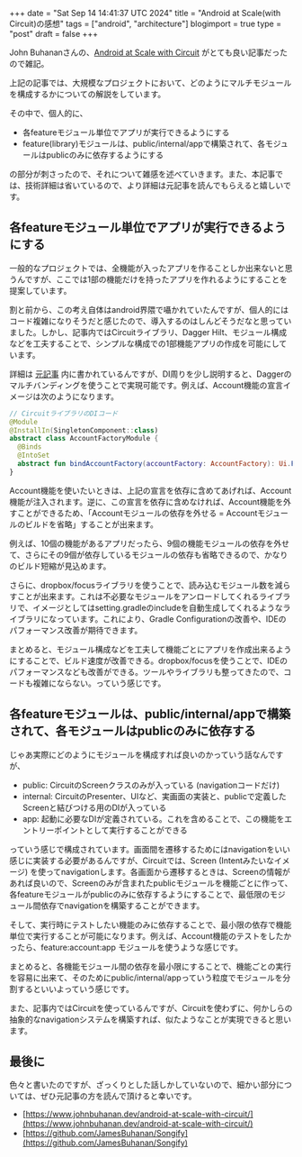 +++
date = "Sat Sep 14 14:41:37 UTC 2024"
title = "Android at Scale(with Circuit)の感想"
tags = ["android", "architecture"]
blogimport = true
type = "post"
draft = false
+++

John Buhananさんの、[Android at Scale with Circuit](https://www.johnbuhanan.dev/android-at-scale-with-circuit/) がとても良い記事だったので雑記。 

上記の記事では、大規模なプロジェクトにおいて、どのようにマルチモジュールを構成するかについての解説をしています。

その中で、個人的に、

- 各featureモジュール単位でアプリが実行できるようにする
- feature(library)モジュールは、public/internal/appで構築されて、各モジュールはpublicのみに依存するようにする

の部分が刺さったので、それについて雑感を述べていきます。また、本記事では、技術詳細は省いているので、より詳細は元記事を読んでもらえると嬉しいです。

## 各featureモジュール単位でアプリが実行できるようにする

一般的なプロジェクトでは、全機能が入ったアプリを作ることしか出来ないと思うんですが、ここでは1部の機能だけを持ったアプリを作れるようにすることを提案しています。

割と前から、この考え自体はandroid界隈で囁かれていたんですが、個人的にはコード複雑になりそうだと感じたので、導入するのはしんどそうだなと思っていました。しかし、記事内ではCircuitライブラリ、Dagger Hilt、モジュール構成などを工夫することで、シンプルな構成での1部機能アプリの作成を可能にしています。

詳細は [元記事](https://www.johnbuhanan.dev/android-at-scale-with-circuit/) 内に書かれているんですが、DI周りを少し説明すると、Daggerのマルチバンディングを使うことで実現可能です。例えば、Account機能の宣言イメージは次のようになります。

```kotlin
// CircuitライブラリのDIコード
@Module
@InstallIn(SingletonComponent::class)
abstract class AccountFactoryModule {
  @Binds
  @IntoSet
  abstract fun bindAccountFactory(accountFactory: AccountFactory): Ui.Factory
}
```

Account機能を使いたいときは、上記の宣言を依存に含めてあげれば、Account機能が注入されます。逆に、この宣言を依存に含めなければ、Account機能を外すことができるため、「Accountモジュールの依存を外せる = Accountモジュールのビルドを省略」することが出来ます。

例えば、10個の機能があるアプリだったら、9個の機能モジュールの依存を外せて、さらにその9個が依存しているモジュールの依存も省略できるので、かなりのビルド短縮が見込めます。

さらに、dropbox/focusライブラリを使うことで、読み込むモジュール数を減らすことが出来ます。これは不必要なモジュールをアンロードしてくれるライブラリで、イメージとしてはsetting.gradleのincludeを自動生成してくれるようなライブラリになっています。これにより、Gradle Configurationの改善や、IDEのパフォーマンス改善が期待できます。

まとめると、モジュール構成などを工夫して機能ごとにアプリを作成出来るようにすることで、ビルド速度が改善できる。dropbox/focusを使うことで、IDEのパフォーマンスなども改善ができる。ツールやライブラリも整ってきたので、コードも複雑にならない。っていう感じです。

## 各featureモジュールは、public/internal/appで構築されて、各モジュールはpublicのみに依存する

じゃあ実際にどのようにモジュールを構成すれば良いのかっていう話なんですが、

- public: CircuitのScreenクラスのみが入っている (navigationコードだけ)
- internal: CircuitのPresenter、UIなど、実画面の実装と、publicで定義したScreenと結びつける用のDIが入っている
- app: 起動に必要なDIが定義されている。これを含めることで、この機能をエントリーポイントとして実行することができる

っていう感じで構成されています。画面間を遷移するためにはnavigationをいい感じに実装する必要があるんですが、Circuitでは、Screen (Intentみたいなイメージ) を使ってnavigationします。各画面から遷移するときは、Screenの情報があれば良いので、Screenのみが含まれたpublicモジュールを機能ごとに作って、各featureモジュールがpublicのみに依存するようにすることで、最低限のモジュール間依存でnavigationを構築することができます。

そして、実行時にテストしたい機能のみに依存することで、最小限の依存で機能単位で実行することが可能になります。例えば、Account機能のテストをしたかったら、feature:account:app モジュールを使うような感じです。

まとめると、各機能モジュール間の依存を最小限にすることで、機能ごとの実行を容易に出来て、そのためにpublic/internal/appっていう粒度でモジュールを分割するといいよっていう感じです。

また、記事内ではCircuitを使っているんですが、Circuitを使わずに、何かしらの抽象的なnavigationシステムを構築すれば、似たようなことが実現できると思います。

## 最後に

色々と書いたのですが、ざっくりとした話しかしていないので、細かい部分については、ぜひ元記事の方を読んで頂けると幸いです。

- [https://www.johnbuhanan.dev/android-at-scale-with-circuit/](https://www.johnbuhanan.dev/android-at-scale-with-circuit/)
- [https://github.com/JamesBuhanan/Songify](https://github.com/JamesBuhanan/Songify)
